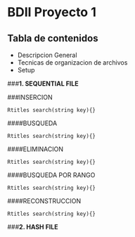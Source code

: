 # **BDII Proyecto 1** #


## **Tabla de contenidos**
* Descripcion General
* Tecnicas de organizacion de archivos
* Setup

###**1. SEQUENTIAL FILE**

###INSERCION
```
Rtitles search(string key){}
```


####BUSQUEDA
```
Rtitles search(string key){}
```


####ELIMINACION
```
Rtitles search(string key){}
```

####BUSQUEDA POR RANGO
```
Rtitles search(string key){}
```


####RECONSTRUCCION
```
Rtitles search(string key){}
```


###**2. HASH FILE**

